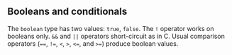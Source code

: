 ## Booleans and conditionals

The `boolean` type has two values: `true`, `false`. The `!` operator works on booleans only. `&&` and `||` operators short-circuit as in C. Usual comparison operators (`==`, `!=`, `<`, `>`, `<=`, and `>=`) produce boolean values.